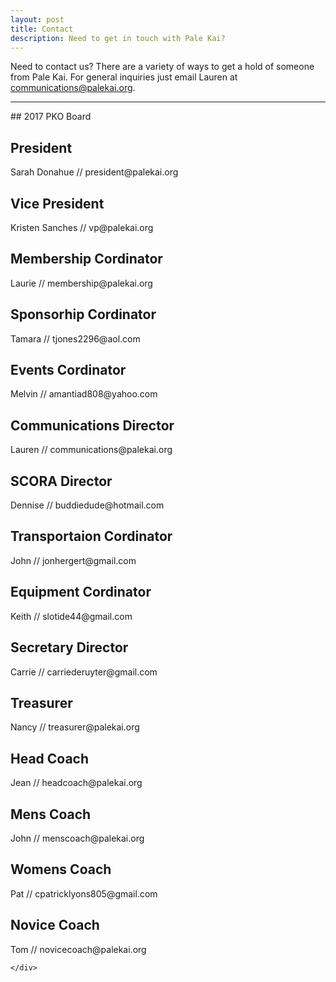 ```yaml
---
layout: post
title: Contact
description: Need to get in touch with Pale Kai?
---
```


Need to contact us? There are a variety of ways to get a hold of someone from Pale Kai. For general inquiries just email Lauren at communications@palekai.org.

<hr/>
## 2017 PKO Board

<div class="row">
	<div class="6u 12u$(small)">
<h2>President </h2>
<p>Sarah Donahue // president@palekai.org
</p>
<h2>Vice President</h2>
<p>Kristen Sanches // vp@palekai.org
</p>
<h2>Membership Cordinator</h2>
<p>Laurie // membership@palekai.org
</p>
<h2>Sponsorhip Cordinator</h2>
<p>Tamara // tjones2296@aol.com 
</p>
<h2>Events Cordinator</h2>
<p>Melvin // amantiad808@yahoo.com 
</p>
<h2>Communications Director</h2>
<p>Lauren // communications@palekai.org
	</p>
	<h2>SCORA Director</h2>
<p>Dennise // buddiedude@hotmail.com 
	</p>		
	</div>
	<div class="6u$ 12u$(small)">
<h2>Transportaion Cordinator</h2>
<p>John // jonhergert@gmail.com 
</p>		
<h2>Equipment Cordinator</h2>
<p>Keith // slotide44@gmail.com 
</p>
<h2>Secretary Director</h2>
<p>Carrie // carriederuyter@gmail.com 
</p>
<h2>Treasurer</h2>
<p>Nancy // treasurer@palekai.org
</p>
<h2>Head Coach</h2>
<p>Jean // headcoach@palekai.org
</p>
<h2>Mens Coach</h2>
<p>John // menscoach@palekai.org
</p>
<h2>Womens Coach</h2>
<p>Pat // cpatricklyons805@gmail.com 
</p>
<h2>Novice Coach</h2>
<p>Tom  // novicecoach@palekai.org
</p>

	</div>
</div>


